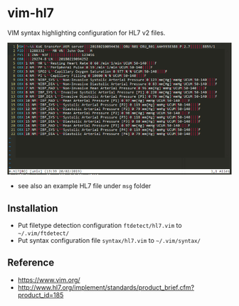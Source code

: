 # vim-hl7

VIM syntax highlighting configuration for HL7 v2 files.

![VIM Syntax](https://raw.githubusercontent.com/gitrust/vim-hl7/master/hl7.PNG)

- see also an example HL7 file under `msg` folder

## Installation

- Put filetype detection configuration `ftdetect/hl7.vim` to `~/.vim/ftdetect/`
- Put syntax configuration file `syntax/hl7.vim` to `~/.vim/syntax/`

## Reference

- https://www.vim.org/
- http://www.hl7.org/implement/standards/product_brief.cfm?product_id=185
